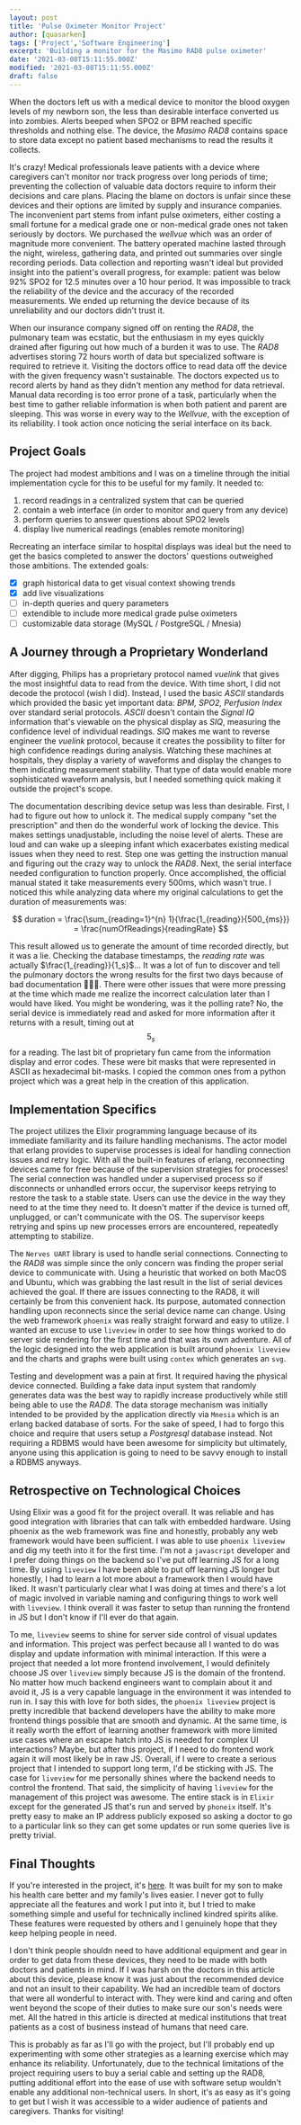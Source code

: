 ```yaml
---
layout: post
title: 'Pulse Oximeter Monitor Project'
author: [quasarken]
tags: ['Project','Software Engineering']
excerpt: 'Building a monitor for the Masimo RAD8 pulse oximeter'
date: '2021-03-08T15:11:55.000Z'
modified: '2021-03-08T15:11:55.000Z'
draft: false
---
```

When the doctors left us with a medical device to monitor the blood oxygen levels of my newborn son, the less than desirable interface converted us into zombies.
Alerts beeped when SPO2 or BPM reached specific thresholds and nothing else.
The device, the _Masimo RAD8_ contains space to store data except no patient based mechanisms to read the results it collects.

It's crazy!
Medical professionals leave patients with a device where caregivers can't monitor nor track progress over long periods of time;
preventing the collection of valuable data doctors require to inform their decisions and care plans.
Placing the blame on doctors is unfair since these devices and their options are limited by supply and insurance companies.
The inconvenient part stems from infant pulse oximeters, either costing a small fortune for a medical grade one or non-medical grade ones not taken seriously by doctors.
We purchased the _wellvue_ which was an order of magnitude more convenient.
The battery operated machine lasted through the night, wireless, gathering data, and printed out summaries over single recording periods.
Data collection and reporting wasn't ideal but provided insight into the patient's overall progress, for example: patient was below 92% SPO2 for 12.5 minutes over a 10 hour period.
It was impossible to track the reliability of the device and the accuracy of the recorded measurements.
We ended up returning the device because of its unreliability and our doctors didn't trust it.

When our insurance company signed off on renting the _RAD8_, the pulmonary team was ecstatic, but the enthusiasm in my eyes quickly drained after figuring out how much of a burden it was to use.
The _RAD8_ advertises storing 72 hours worth of data but specialized software is required to retrieve it.
Visiting the doctors office to read data off the device with the given frequency wasn't sustainable.
The doctors expected us to record alerts by hand as they didn't mention any method for data retrieval.
Manual data recording is too error prone of a task, particularly when the best time to gather reliable information is when both patient and parent are sleeping.
This was worse in every way to the _Wellvue_, with the exception of its reliability.
I took action once noticing the serial interface on its back.

## Project Goals

The project had modest ambitions and I was on a timeline through the initial implementation cycle for this to be useful for my family.
It needed to:

1. record readings in a centralized system that can be queried
1. contain a web interface (in order to monitor and query from any device)
1. perform queries to answer questions about SPO2 levels
1. display live numerical readings (enables remote monitoring)

Recreating an interface similar to hospital displays was ideal but the need to get the basics completed to answer the doctors' questions outweighed those ambitions.
The extended goals:

- [x] graph historical data to get visual context showing trends
- [x] add live visualizations
- [ ] in-depth queries and query parameters
- [ ] extendible to include more medical grade pulse oximeters
- [ ] customizable data storage (MySQL / PostgreSQL / Mnesia)

## A Journey through a Proprietary Wonderland

After digging, Philips has a proprietary protocol named _vuelink_ that gives the most insightful data to read from the device.
With time short, I did not decode the protocol (wish I did).
Instead, I used the basic _ASCII_ standards which provided the basic yet important data: _BPM, SPO2, Perfusion Index_ over standard serial protocols.
_ASCII_ doesn't contain the _Signal IQ_ information that's viewable on the physical display as _SIQ_, measuring the confidence level of individual readings.
_SIQ_ makes me want to reverse engineer the _vuelink_ protocol, because it creates the possibility to filter for high confidence readings during analysis.
Watching these machines at hospitals, they display a variety of waveforms and display the changes to them indicating measurement stability.
That type of data would enable more sophisticated waveform analysis, but I needed something quick making it outside the project's scope.

The documentation describing device setup was less than desirable.
First, I had to figure out how to unlock it.
The medical supply company "set the prescription" and then do the wonderful work of locking the device.
This makes settings unadjustable, including the noise level of alerts.
These are loud and can wake up a sleeping infant which exacerbates existing medical issues when they need to rest.
Step one was getting the instruction manual and figuring out the crazy way to unlock the _RAD8_.
Next, the serial interface needed configuration to function properly.
Once accomplished, the official manual stated it take measurements every 500ms, which wasn't true.
I noticed this while analyzing data where my original calculations to get the duration of measurements was:

$$
duration = \frac{\sum_{reading=1}^{n} 1}{\frac{1_{reading}}{500_{ms}}} = \frac{numOfReadings}{readingRate}
$$

This result allowed us to generate the amount of time recorded directly, but it was a lie.
Checking the database timestamps, the _reading rate_ was actually $\frac{1_{reading}}{1_s}$...
It was a lot of fun to discover and tell the pulmonary doctors the wrong results for the first two days because of bad documentation 🤦🏻‍♂️.
There were other issues that were more pressing at the time which made me realize the incorrect calculation later than I would have liked.
You might be wondering, was it the polling rate?
No, the serial device is immediately read and asked for more information after it returns with a result, timing out at $$5_s$$ for a reading.
The last bit of proprietary fun came from the information display and error codes.
These were bit masks that were represented in ASCII as hexadecimal bit-masks.
I copied the common ones from a python project which was a great help in the creation of this application.

## Implementation Specifics

The project utilizes the Elixir programming language because of its immediate familiarity and its failure handling mechanisms.
The actor model that erlang provides to supervise processes is ideal for handling connection issues and retry logic.
With all the built-in features of erlang, reconnecting devices came for free because of the supervision strategies for processes!
The serial connection was handled under a supervised process so if disconnects or unhandled errors occur, the supervisor keeps retrying to restore the task to a stable state.
Users can use the device in the way they need to at the time they need to.
It doesn't matter if the device is turned off, unplugged, or can't communicate with the OS.
The supervisor keeps retrying and spins up new processes errors are encountered, repeatedly attempting to stabilize.

The `Nerves UART` library is used to handle serial connections.
Connecting to the _RAD8_ was simple since the only concern was finding the proper serial device to communicate with.
Using a heuristic that worked on both MacOS and Ubuntu, which was grabbing the last result in the list of serial devices achieved the goal.
If there are issues connecting to the RAD8, it will certainly be from this convenient hack.
Its purpose, automated connection handling upon reconnects since the serial device name can change.
Using the web framework `phoenix` was really straight forward and easy to utilize.
I wanted an excuse to use `liveview` in order to see how things worked to do server side rendering for the first time and that was its own adventure.
All of the logic designed into the web application is built around `phoenix liveview` and the charts and graphs were built using `contex` which generates an `svg`.

Testing and development was a pain at first.
It required having the physical device connected.
Building a fake data input system that randomly generates data was the best way to rapidly increase productively while still being able to use the _RAD8_.
The data storage mechanism was initially intended to be provided by the application directly via `Mnesia` which is an erlang backed database of sorts.
For the sake of speed, I had to forgo this choice and require that users setup a _Postgresql_ database instead.
Not requiring a RDBMS would have been awesome for simplicity but ultimately, anyone using this application is going to need to be savvy enough to install a RDBMS anyways.

## Retrospective on Technological Choices

Using Elixir was a good fit for the project overall.
It was reliable and has good integration with libraries that can talk with embedded hardware.
Using phoenix as the web framework was fine and honestly, probably any web framework would have been sufficient.
I was able to use `phoenix liveview` and dig my teeth into it for the first time.
I'm not a `javascript` developer and I prefer doing things on the backend so I've put off learning JS for a long time.
By using `liveview` I have been able to put off learning JS longer but honestly, I had to learn a lot more about a framework then I would have liked.
It wasn't particularly clear what I was doing at times and there's a lot of magic involved in variable naming and configuring things to work well with `liveview`.
I think overall it was faster to setup than running the frontend in JS but I don't know if I'll ever do that again.

To me, `liveview` seems to shine for server side control of visual updates and information.
This project was perfect because all I wanted to do was display and update information with minimal interaction.
If this were a project that needed a lot more frontend involvement, I would definitely choose JS over `liveview` simply because JS is the domain of the frontend.
No matter how much backend engineers want to complain about it and avoid it, JS is a very capable language in the environment it was intended to run in.
I say this with love for both sides, the `phoenix liveview` project is pretty incredible that backend developers have the ability to make more frontend things possible that are smooth and dynamic.
At the same time, is it really worth the effort of learning another framework with more limited use cases where an escape hatch into JS is needed for complex UI interactions?
Maybe, but after this project, if I need to do frontend work again it will most likely be in raw JS.
Overall, if I were to create a serious project that I intended to support long term, I'd be sticking with JS.
The case for `liveview` for me personally shines where the backend needs to control the frontend.
That said, the simplicity of having `liveview` for the management of this project was awesome.
The entire stack is in `Elixir` except for the generated JS that's run and served by `phoneix` itself.
It's pretty easy to make an IP address publicly exposed so asking a doctor to go to a particular link so they can get some updates or run some queries live is pretty trivial.

## Final Thoughts

If you're interested in the project, it's [here](https://github.com/k-cross/pulse_oximeter).
It was built for my son to make his health care better and my family's lives easier.
I never got to fully appreciate all the features and work I put into it, but I tried to make something simple and useful for technically inclined kindred spirits alike.
These features were requested by others and I genuinely hope that they keep helping people in need.

I don't think people shouldn need to have additional equipment and gear in order to get data from these devices, they need to be made with both doctors and patients in mind.
If I was harsh on the doctors in this article about this device, please know it was just about the recommended device and not an insult to their capability.
We had an incredible team of doctors that were all wonderful to interact with.
They were kind and caring and often went beyond the scope of their duties to make sure our son's needs were met.
All the hatred in this article is directed at medical institutions that treat patients as a cost of business instead of humans that need care.

This is probably as far as I'll go with the project, but I'll probably end up experimenting with some other strategies as a learning exercise which may enhance its reliability.
Unfortunately, due to the technical limitations of the project requiring users to buy a serial cable and setting up the RAD8, putting additional effort into the ease of use with software setup wouldn't enable any additional non-technical users.
In short, it's as easy as it's going to get but I wish it was accessible to a wider audience of patients and caregivers.
Thanks for visiting!
